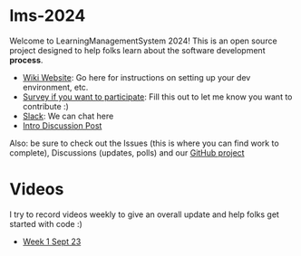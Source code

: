 # lms-2024
Welcome to LearningManagementSystem 2024! This is an open source project designed to help folks learn about the software development **process**.

- [Wiki Website](https://emilharvey.ca/lms-2024): Go here for instructions on setting up your dev environment, etc.
- [Survey if you want to participate](https://forms.gle/vs4Xr4htJ4dswRCV8): Fill this out to let me know you want to contribute :)
- [Slack](https://join.slack.com/t/lms-2024/shared_invite/zt-2r3ma5s1e-whiKySCz0qip3Nm5Uuifag): We can chat here 
- [Intro Discussion Post](https://github.com/ehharvey/lms-2024/discussions/12)


Also: be sure to check out the Issues (this is where you can find work to complete), Discussions (updates, polls) and our [GitHub project](https://github.com/users/ehharvey/projects/13/views/5)

# Videos
I try to record videos weekly to give an overall update and help folks get started with code :)
- [Week 1 Sept 23](https://youtu.be/4xZaxwmNqJQ)
